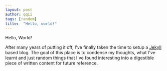 ```yaml
---
layout: post
author: qqii
tags: [random]
title:  "Hello, world!"
---
```


Hello, World!

After many years of putting it off, I've finally taken the time to setup a [Jekyll](https://jekyllrb.com/) based blog. The goal of this place is to condense my thoughts, what I've learnt and just random things that I've found interesting into a digestible piece of written content for future reference. 
